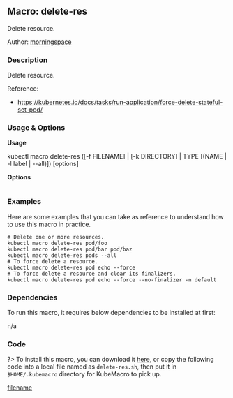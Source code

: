 ## Macro: delete-res

Delete resource.

Author: [morningspace](https://github.com/morningspace/)

<!-- tabs:start -->

### **Description**


Delete resource.

Reference:
- https://kubernetes.io/docs/tasks/run-application/force-delete-stateful-set-pod/



### **Usage & Options**

**Usage**

kubectl macro delete-res ([-f FILENAME] | [-k DIRECTORY] | TYPE [(NAME | -l label | --all)]) [options]

**Options**

```

```

### **Examples**

Here are some examples that you can take as reference to understand how to use this macro in practice.
```shell
# Delete one or more resources.
kubectl macro delete-res pod/foo
kubectl macro delete-res pod/bar pod/baz
kubectl macro delete-res pods --all
# To force delete a resource.
kubectl macro delete-res pod echo --force
# To force delete a resource and clear its finalizers.
kubectl macro delete-res pod echo --force --no-finalizer -n default

```

### **Dependencies**

To run this macro, it requires below dependencies to be installed at first:

n/a

### **Code**

?> To install this macro, you can download it [here](bin/delete-res.sh ':ignore delete-res'), or copy the following code into a local file named as `delete-res.sh`, then put it in `$HOME/.kubemacro` directory for KubeMacro to pick up.

[filename](../bin/delete-res.sh ':include :type=code shell')

<!-- tabs:end -->
